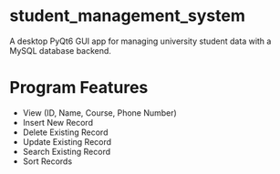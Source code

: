 # student_management_system
 A desktop PyQt6 GUI app for managing university student data with a MySQL database backend.

# Program Features
- View (ID, Name, Course, Phone Number)
- Insert New Record
- Delete Existing Record
- Update Existing Record
- Search Existing Record
- Sort Records